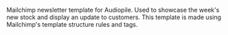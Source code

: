 Mailchimp newsletter template for Audiopile. Used to showcase the week's new stock and display an update to customers. This template is made using Mailchimp's template structure rules and tags.